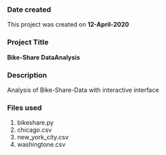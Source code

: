 ### Date created
This project was created on **12-April-2020**

### Project Title
**Bike-Share DataAnalysis**

### Description
Analysis of Bike-Share-Data with interactive interface


### Files used
1. bikeshare.py
2. chicago.csv
3. new_york_city.csv
4. washingtone.csv


